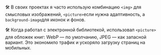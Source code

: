 🛠 В своих проектах я часто использую комбинацию `<img>` для смысловых изображений, `<picture>`если нужна адаптивность, а `background-image`для иконок и фонов.

🛠 Когда работал с электронной библиотекой, использовал `<picture>` для обложек книг: WebP — по умолчанию, JPEG — как запасной вариант. Это экономило трафик и ускоряло загрузку страниц на мобильных.
